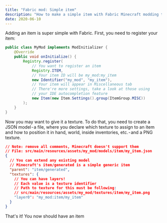 ```yaml
---
title: "Fabric mod: Simple item"
description: "How to make a simple item with Fabric Minecraft modding toolchain"
date: 2020-06-10
---
```


Adding an item is super simple with Fabric. First, you need to register your item:

```java
public class MyMod implements ModInitializer {
    @Override
    public void onInitialize() {
        Registry.register(
            // You want to register an item
            Registry.ITEM,
            // Your item ID will be my_mod:my_item
            new Identifier("my_mod", "my_item"),
            // Your item will appear in Miscellaneous tab
            // There're more settings, take a look at those using
            // your IDE autocompletion feature
            new Item(new Item.Settings().group(ItemGroup.MISC))
        );
    }
}
```

Now you may want to give it a texture. To do that, you need to create a JSON model - a file, where you declare which texture to assign to an item and how to position it in hand, world, inside inventories, etc. - and a PNG texture.

```json
// Note: remove all comments, Minecraft doesn't support them
// File: src/main/resources/assets/my_mod/models/item/my_item.json
{
  // You can extend any existing model
  // Minecraft's item/generated is a simple generic item
  "parent": "item/generated",
  "textures": {
    // You can have layers!
    // Each value is a texture identifier
    // Path to texture for this must be following:
    // src/main/resources/assets/my_mod/textures/item/my_item.png
    "layer0": "my_mod:item/my_item"
  }
}
```

That's it! You now should have an item
